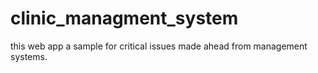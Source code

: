 # clinic_managment_system
this web app a sample for critical issues made ahead from management systems.  
